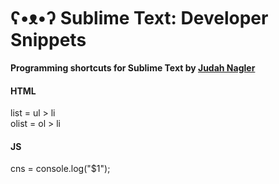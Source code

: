ʕ•ᴥ•ʔ Sublime Text: Developer Snippets
======================================

**Programming shortcuts for Sublime Text by [Judah Nagler](http://github.com/judahn)**

#### HTML
list 	= ul > li  
olist 	= ol > li  

#### JS  
cns     = console.log("$1");   
